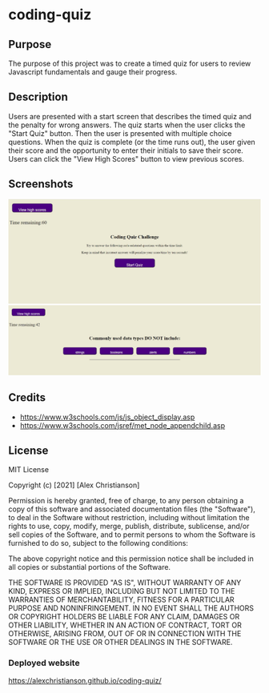 # coding-quiz
 
 ## Purpose
The purpose of this project was to create a timed quiz for users to review Javascript fundamentals and gauge their progress. 

## Description
Users are presented with a start screen that describes the timed quiz and the penalty for wrong answers. The quiz starts when the user clicks the "Start Quiz" button. Then the user is presented with multiple choice questions. When the quiz is complete (or the time runs out), the user given their score and the opportunity to enter their initials to save their score. Users can click the "View High Scores" button to view previous scores.

## Screenshots
![Screenshot of start page](./assets/images/start-screen.jpg)
![Screenshot of question page](./assets/images/question-screen.jpg)

## Credits
* https://www.w3schools.com/js/js_object_display.asp
* https://www.w3schools.com/jsref/met_node_appendchild.asp

## License
MIT License

Copyright (c) [2021] [Alex Christianson]

Permission is hereby granted, free of charge, to any person obtaining a copy
of this software and associated documentation files (the "Software"), to deal
in the Software without restriction, including without limitation the rights
to use, copy, modify, merge, publish, distribute, sublicense, and/or sell
copies of the Software, and to permit persons to whom the Software is
furnished to do so, subject to the following conditions:

The above copyright notice and this permission notice shall be included in all
copies or substantial portions of the Software.

THE SOFTWARE IS PROVIDED "AS IS", WITHOUT WARRANTY OF ANY KIND, EXPRESS OR
IMPLIED, INCLUDING BUT NOT LIMITED TO THE WARRANTIES OF MERCHANTABILITY,
FITNESS FOR A PARTICULAR PURPOSE AND NONINFRINGEMENT. IN NO EVENT SHALL THE
AUTHORS OR COPYRIGHT HOLDERS BE LIABLE FOR ANY CLAIM, DAMAGES OR OTHER
LIABILITY, WHETHER IN AN ACTION OF CONTRACT, TORT OR OTHERWISE, ARISING FROM,
OUT OF OR IN CONNECTION WITH THE SOFTWARE OR THE USE OR OTHER DEALINGS IN THE
SOFTWARE.

### Deployed website
https://alexchristianson.github.io/coding-quiz/
